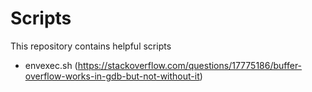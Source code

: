 # Scripts
This repository contains helpful scripts

* envexec.sh (https://stackoverflow.com/questions/17775186/buffer-overflow-works-in-gdb-but-not-without-it)
